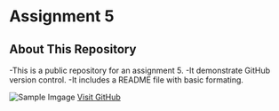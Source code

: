 # Assignment 5

## About This Repository

-This is a public repository for an assignment 5.
-It demonstrate GitHub version control.
-It includes a README file with basic formating.

![Sample Imgage](https://via.placeholder.com/150)
[Visit GitHub](https://github.com/)
